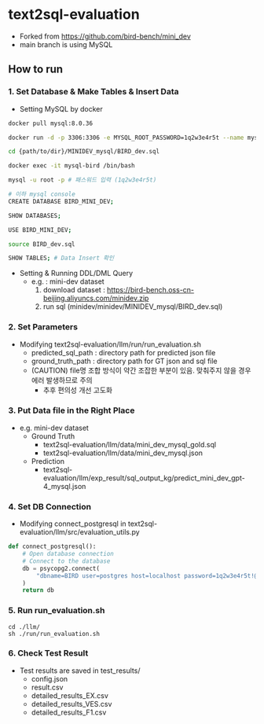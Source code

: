 # text2sql-evaluation
- Forked from https://github.com/bird-bench/mini_dev
- main branch is using MySQL

## How to run

### 1. Set Database & Make Tables & Insert Data
- Setting MySQL by docker
```bash
docker pull mysql:8.0.36

docker run -d -p 3306:3306 -e MYSQL_ROOT_PASSWORD=1q2w3e4r5t --name mysql-bird -v /mnt/mysql:/var/lib/mysql -v /:/mnt/host mysql:8.0.36 --character-set-server=utf8mb4 --collation-server=utf8mb4_unicode_ci

cd {path/to/dir}/MINIDEV_mysql/BIRD_dev.sql

docker exec -it mysql-bird /bin/bash

mysql -u root -p # 패스워드 입력 (1q2w3e4r5t)

# 이하 mysql console
CREATE DATABASE BIRD_MINI_DEV;

SHOW DATABASES;

USE BIRD_MINI_DEV;

source BIRD_dev.sql

SHOW TABLES; # Data Insert 확인
```
- Setting & Running DDL/DML Query
  - e.g. : mini-dev dataset
    1. download dataset : https://bird-bench.oss-cn-beijing.aliyuncs.com/minidev.zip
    2. run sql (minidev/minidev/MINIDEV_mysql/BIRD_dev.sql)

### 2. Set Parameters
- Modifying text2sql-evaluation/llm/run/run_evaluation.sh
  - predicted_sql_path : directory path for predicted json file
  - ground_truth_path : directory path for GT json and sql file
  - (CAUTION) file명 조합 방식이 약간 조잡한 부분이 있음. 맞춰주지 않을 경우 에러 발생하므로 주의
    - 추후 편의성 개선 고도화

### 3. Put Data file in the Right Place
- e.g. mini-dev dataset
  - Ground Truth
    - text2sql-evaluation/llm/data/mini_dev_mysql_gold.sql
    - text2sql-evaluation/llm/data/mini_dev_mysql.json
  - Prediction
    - text2sql-evaluation/llm/exp_result/sql_output_kg/predict_mini_dev_gpt-4_mysql.json

### 4. Set DB Connection
- Modifying connect_postgresql in text2sql-evaluation/llm/src/evaluation_utils.py
```python
def connect_postgresql():
    # Open database connection
    # Connect to the database
    db = psycopg2.connect(
        "dbname=BIRD user=postgres host=localhost password=1q2w3e4r5t!@ port=5432" # FIX THIS LINE
    )
    return db
```

### 5. Run run_evaluation.sh
```Shell
cd ./llm/
sh ./run/run_evaluation.sh
```

### 6. Check Test Result
- Test results are saved in test_results/
  - config.json
  - result.csv
  - detailed_results_EX.csv
  - detailed_results_VES.csv
  - detailed_results_F1.csv